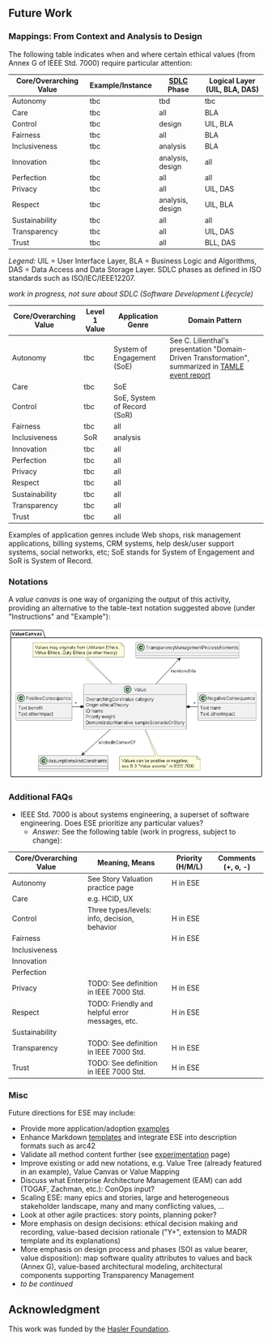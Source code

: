 ## Future Work 

### Mappings: From Context and Analysis to Design 

The following table indicates when and where certain ethical values (from Annex G of IEEE Std. 7000) require particular attention: <!-- TODO (L) use bullet list with value explanations from Annex G, following the table, to carve out VBSRs from EVRs that shine through; makes table and phase/layer mapping more precise -->

| Core/Overarching Value | Example/Instance | [SDLC](https://www.tutorialspoint.com/sdlc/sdlc_overview.htm#) Phase | Logical Layer (UIL, BLA, DAS) |
|-|-|-|-|
| Autonomy | tbc | tbd | tbc | 
| Care | tbc  | all | BLA |
| Control | tbc | design | UIL, BLA |
| Fairness | tbc | all | BLA |
| Inclusiveness | tbc | analysis | BLA |
| Innovation | tbc | analysis, design | all |
| Perfection | tbc | all | all |
| Privacy | tbc | all | UIL, DAS |
| Respect | tbc | analysis, design | UIL, BLA |
| Sustainability | tbc | all | all |
| Transparency | tbc | all | UIL, DAS |
| Trust | tbc | all | BLL, DAS |

*Legend:* UIL = User Interface Layer, BLA = Business Logic and Algorithms, DAS = Data Access and Data Storage Layer. SDLC phases as defined in ISO standards such as ISO/IEC/IEEE12207. 

*work in progress, not sure about SDLC (Software Development Lifecycle)*

<!-- TODO (L) could provide more value mapping tables: revisit Scrum and XP (via B. Meyer book? Clean Agile?) could also create a Value Register for ASD (DPR method/repo as SOI?) -->

| Core/Overarching Value | Level 1 Value | Application Genre | Domain Pattern |
|-|-|-|-|
| Autonomy | tbc | System of Engagement (SoE) | See C. Lilienthal's presentation "Domain-Driven Transformation", summarized in [TAMLE event report](https://medium.com/olzzio/notes-from-the-architecture-and-modeling-learning-event-part-2-28287a7f13b0) | 
| Care | tbc  | SoE |  |
| Control | tbc | SoE, System of Record (SoR) | |
| Fairness | tbc | all | |
| Inclusiveness | SoR | analysis | |
| Innovation | tbc | all | |
| Perfection | tbc | all | |
| Privacy | tbc | all | |
| Respect | tbc | all | |
| Sustainability | tbc | all | |
| Transparency | tbc | all | |
| Trust | tbc | all |  |

Examples of application genres include Web shops, risk management applications, billing systems, CRM systems, help desk/user support systems, social networks, etc; SoE stands for System of Engagement and SoR is System of Record. 


### Notations

A *value canvas* is one way of organizing the output of this activity, providing an alternative to the table-text notation suggested above (under "Instructions" and "Example"): 

![ESE/IEEE 7000 Value Canvas (Meta Model)](/images/ESE-ValueCanvas.png)


### Additional FAQs

* IEEE Std. 7000 is about systems engineering, a superset of software engineering. Does ESE prioritize any particular values? 
  * *Answer:* See the following table (work in progress, subject to change):

| Core/Overarching Value | Meaning, Means | Priority (H/M/L) | Comments (+, o, -) |
|-|-|-|-|
| Autonomy | See Story Valuation practice page | H in ESE | |
| Care | e.g. HCID, UX  | | |
| Control | Three types/levels: info, decision, behavior <!-- see TODO handwritten notes --> | H in ESE | |
| Fairness | | H in ESE | |
| Inclusiveness |  |  | |
| Innovation |  |  | |
| Perfection |  |  | |
| Privacy | TODO: See definition in IEEE 7000 Std. | H in ESE | |
| Respect | TODO: Friendly and helpful error messages, etc. | H in ESE | |
| Sustainability | |  | |
| Transparency | TODO: See definition in IEEE 7000 Std. | H in ESE | |
| Trust | TODO: See definition in IEEE 7000 Std. | H in ESE | |


### Misc

Future directions for ESE may include: 

* Provide more application/adoption [examples](/examples/)
* Enhance Markdown [templates](/templates/) and integrate ESE into description formats such as arc42
* Validate all method content further (see [experimentation](/experimentation/) page)
* Improve existing or add new notations, e.g. Value Tree (already featured in an example), Value Canvas or Value Mapping <!-- [O] QOC+, bipartite graph? --> 
* Discuss what Enterprise Architecture Management (EAM) can add (TOGAF, Zachman, etc.): ConOps input?
* Scaling ESE: many epics and stories, large and heterogeneous stakeholder landscape, many and many conflicting values, ...  
* Look at other agile practices: story points, planning poker?
* More emphasis on design decisions: ethical decision making and recording, value-based decision rationale ("Y+", extension to MADR template and its explanations)
* More emphasis on design process and phases (SOI as value bearer, value disposition): map software quality attributes to values and back (Annex G), value-based architectural modeling, architectural components supporting Transparency Management <!-- [O] extension to ADD? QOC? Decision making methods? -->
* *to be continued*


## Acknowledgment

This work was funded by the [Hasler Foundation](https://haslerstiftung.ch/en/welcome-to-the-hasler-foundation/).

